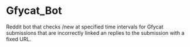 # Gfycat_Bot
Reddit bot that checks /new at specified time intervals for Gfycat submissions that are incorrectly linked an replies to the submission with a fixed URL.
